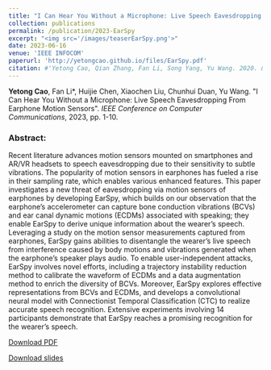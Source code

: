 ```yaml
---
title: "I Can Hear You Without a Microphone: Live Speech Eavesdropping From Earphone Motion Sensors"
collection: publications
permalink: /publication/2023-EarSpy
excerpt: "<img src='/images/teaserEarSpy.png'>"
date: 2023-06-16
venue: 'IEEE INFOCOM'
paperurl: 'http://yetongcao.github.io/files/EarSpy.pdf'
citation: #'Yetong Cao, Qian Zhang, Fan Li, Song Yang, Yu Wang. 2020. &quot;EarAce: Empowering Versatile Acoustic Sensing via Earable Active Noise Cancellation Platform.&quot; <i>Proceedings of the ACM on Interactive, Mobile, Wearable and Ubiquitous Technologies</i>. 7(2), 1-23.'
---
```

**Yetong Cao**, Fan Li*, Huijie Chen, Xiaochen Liu, Chunhui Duan, Yu Wang. "I Can Hear You Without a Microphone: Live Speech Eavesdropping From Earphone Motion Sensors". _IEEE Conference on Computer Communications_, 2023, pp. 1-10.

### Abstract:
Recent literature advances motion sensors mounted on smartphones and AR/VR headsets to speech eavesdropping due to their sensitivity to subtle vibrations. The popularity of motion sensors in earphones has fueled a rise in their sampling rate, which enables various enhanced features. This paper investigates a new threat of eavesdropping via motion sensors of earphones by developing EarSpy, which builds on our observation that the earphone’s accelerometer can capture bone conduction vibrations (BCVs) and ear canal dynamic motions (ECDMs) associated with speaking; they enable EarSpy to derive unique information about the wearer’s speech. Leveraging a study on the motion sensor measurements captured from earphones, EarSpy gains abilities to disentangle the wearer’s live speech from interference caused by body motions and vibrations generated when the earphone’s speaker plays audio. To enable user-independent attacks, EarSpy involves novel efforts, including a trajectory instability reduction method to calibrate the waveform of ECDMs and a data augmentation method to enrich the diversity of BCVs. Moreover, EarSpy explores effective representations from BCVs and ECDMs, and develops a convolutional neural model with Connectionist Temporal Classification (CTC) to realize accurate speech recognition. Extensive experiments involving 14 participants demonstrate that EarSpy reaches a promising recognition for the wearer’s speech.

[<ins>Download PDF</ins>](../files/EarSpy.pdf) 

[<ins>Download slides</ins>](../files/EarSpy.pptx)

